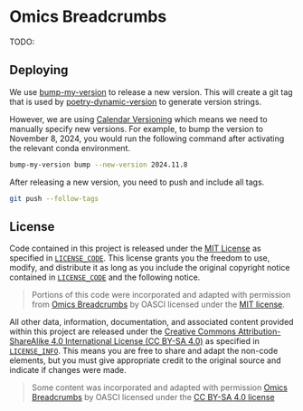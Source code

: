 # Omics Breadcrumbs

TODO:

## Deploying

We use [bump-my-version](https://github.com/callowayproject/bump-my-version) to release a new version.
This will create a git tag that is used by [poetry-dynamic-version](https://github.com/mtkennerly/poetry-dynamic-versioning) to generate version strings.

However, we are using [Calendar Versioning](https://calver.org/) which means we need to manually specify new versions.
For example, to bump the version to November 8, 2024, you would run the following command after activating the relevant conda environment.

```bash
bump-my-version bump --new-version 2024.11.8
```

After releasing a new version, you need to push and include all tags.

```bash
git push --follow-tags
```

## License

Code contained in this project is released under the [MIT License](https://spdx.org/licenses/MIT.html) as specified in [`LICENSE_CODE`](https://gitlab.com/oasci/breadcrumbs/omics/-/blob/main/LICENSE_CODE.md).
This license grants you the freedom to use, modify, and distribute it as long as you include the original copyright notice contained in [`LICENSE_CODE`](https://gitlab.com/oasci/breadcrumbs/omics/-/blob/main/LICENSE_CODE.md) and the following notice.

> Portions of this code were incorporated and adapted with permission from [Omics Breadcrumbs](https://gitlab.com/oasci/omics) by OASCI licensed under the [MIT license](https://gitlab.com/oasci/breadcrumbs/omics/-/blob/main/LICENSE_CODE.md).

All other data, information, documentation, and associated content provided within this project are released under the [Creative Commons Attribution-ShareAlike 4.0 International License (CC BY-SA 4.0)](https://creativecommons.org/licenses/by-sa/4.0/) as specified in [`LICENSE_INFO`](https://gitlab.com/oasci/breadcrumbs/omics/-/blob/main/LICENSE_INFO.md).
This means you are free to share and adapt the non-code elements, but you must give appropriate credit to the original source and indicate if changes were made.

> Some content was incorporated and adapted with permission [Omics Breadcrumbs](https://gitlab.com/oasci/omics) by OASCI licensed under the [CC BY-SA 4.0 license](https://gitlab.com/oasci/breadcrumbs/omics/-/blob/main/LICENSE_INFO.md)
